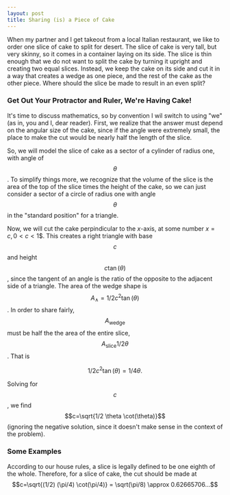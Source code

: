 ```yaml
---
layout: post
title: Sharing (is) a Piece of Cake
---
```


When my partner and I get takeout from a local Italian restaurant, we like to order one slice of cake to split for desert. The slice of cake is very tall, but very skinny, so it comes in a container laying on its side. The slice is thin enough that we do not want to split the cake by turning it upright and creating two equal slices. Instead, we keep the cake on its side and cut it in a way that creates a wedge as one piece, and the rest of the cake as the other piece. Where should the slice be made to result in an even split? 

### Get Out Your Protractor and Ruler, We're Having Cake!

It's time to discuss mathematics, so by convention I wil switch to using "we" (as in, you and I, dear reader). First, we realize that the answer must depend on the angular size of the cake, since if the angle were extremely small, the place to make the cut would be nearly half the length of the slice. 

So, we will model the slice of cake as a sector of a cylinder of radius one, with angle of $$\theta$$. To simplify things more, we recognize that the volume of the slice is the area of the top of the slice times the height of the cake, so we can just consider a sector of a circle of radius one with angle $$\theta$$ in the "standard position" for a triangle.

Now, we will cut the cake perpindicular to the $x$-axis, at some number $x=c, 0<c<1$$. This creates a right triangle with base $$c$$ and height $$c \tan(\theta)$$, since the tangent of an angle is the ratio of the opposite to the adjacent side of a triangle. The area of the wedge shape is $$A_{\wedge} = 1/2 c^2 \tan(\theta)$$. In order to share fairly, $$A_{\text{wedge}}$$ must be half the the area of the entire slice, $$A_{\text{slice}}1/2 \theta $$. That is

$$1/2 c^2 \tan(\theta) = 1/4 \theta .$$

Solving for $$c$$, we find $$c=\sqrt{1/2 \theta \cot(\theta)}$$ (ignoring the negative solution, since it doesn't make sense in the context of the problem). 

### Some Examples

According to our house rules, a slice is legally defined to be one eighth of the whole. Therefore, for a slice of cake, the cut should be made at $$c=\sqrt{(1/2) (\pi/4) \cot(\pi/4)} = \sqrt(\pi/8) \approx 0.62665706...$$

